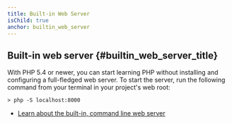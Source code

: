 ```yaml
---
title: Built-in Web Server
isChild: true
anchor: builtin_web_server
---
```


## Built-in web server {#builtin_web_server_title}

With PHP 5.4 or newer, you can start learning PHP without installing and configuring a full-fledged web server. To start the server, run the following command from your terminal in your project's web root:

    > php -S localhost:8000

* [Learn about the built-in, command line web server][cli-server]

[cli-server]: http://www.php.net/manual/en/features.commandline.webserver.php
